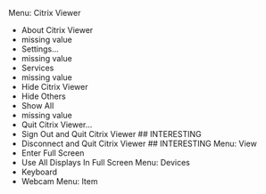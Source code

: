Menu: Citrix Viewer
  - About Citrix Viewer
  - missing value
  - Settings…
  - missing value
  - Services
  - missing value
  - Hide Citrix Viewer
  - Hide Others
  - Show All
  - missing value
  - Quit Citrix Viewer...
  - Sign Out and Quit Citrix Viewer ## INTERESTING
  - Disconnect and Quit Citrix Viewer ## INTERESTING
Menu: View
  - Enter Full Screen
  - Use All Displays In Full Screen
Menu: Devices
  - Keyboard
  - Webcam
Menu: Item
